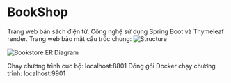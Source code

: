 # BookShop
Trang web bán sách điện tử.
Công nghệ sử dụng Spring Boot và Thymeleaf render.
Trang web bảo mật cấu trúc chung:
![Structure](https://user-images.githubusercontent.com/70272965/125065917-9ad4db00-e0dc-11eb-85a6-6a798ed3a772.png)


![Bookstore ER Diagram](https://user-images.githubusercontent.com/70272965/125066070-c8218900-e0dc-11eb-9ec5-40f52efc2779.png)



Chạy chương trình cục bộ: localhost:8801
Đóng gói Docker chạy chương trình: localhost:9901


